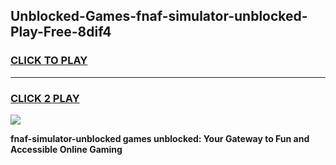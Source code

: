 
## Unblocked-Games-fnaf-simulator-unblocked-Play-Free-8dif4
<h3>
<a href="https://premium76.site?title=fnaf-simulator-unblocked&ref=18A1">CLICK TO PLAY</a></h3>
<hr>

<h3>
<a href="https://premium76.site?title=fnaf-simulator-unblocked&ref=18A1">CLICK 2 PLAY</a>
  
</h3>

<a href="https://premium76.site?title=fnaf-simulator-unblocked&ref=18A1"><img src="https://clearcache.store/games.png"></a>


**fnaf-simulator-unblocked games unblocked: Your Gateway to Fun and Accessible Online Gaming**
